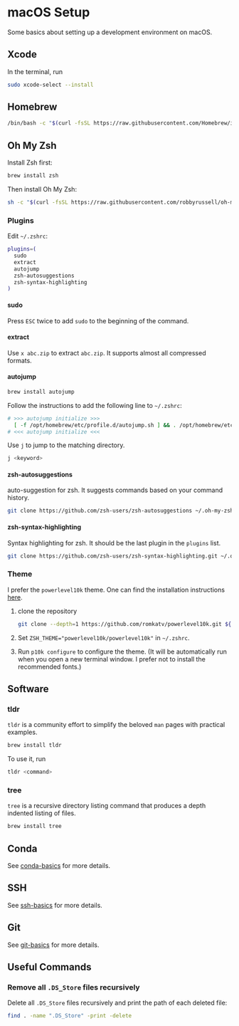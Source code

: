 # macOS Setup


Some basics about setting up a development environment on macOS.

<!--more-->

## Xcode

In the terminal, run

```bash
sudo xcode-select --install
```

## Homebrew

```bash
/bin/bash -c "$(curl -fsSL https://raw.githubusercontent.com/Homebrew/install/master/install.sh)"
```

## Oh My Zsh

Install Zsh first:

```bash
brew install zsh
```

Then install Oh My Zsh:

```bash
sh -c "$(curl -fsSL https://raw.githubusercontent.com/robbyrussell/oh-my-zsh/master/tools/install.sh)"
```

### Plugins

Edit `~/.zshrc`:

```bash
plugins=(
  sudo
  extract
  autojump
  zsh-autosuggestions
  zsh-syntax-highlighting
)
```

#### sudo

Press `ESC` twice to add `sudo` to the beginning of the command.

#### extract

Use `x abc.zip` to extract `abc.zip`. It supports almost all compressed formats.

#### autojump

```bash
brew install autojump
```

Follow the instructions to add the following line to `~/.zshrc`:

```bash
# >>> autojump initialize >>>
  [ -f /opt/homebrew/etc/profile.d/autojump.sh ] && . /opt/homebrew/etc/profile.d/autojump.sh
# <<< autojump initialize <<<
```

Use `j` to jump to the matching directory.

```bash
j <keyword>
```

#### zsh-autosuggestions

auto-suggestion for zsh. It suggests commands based on your command history.

```bash
git clone https://github.com/zsh-users/zsh-autosuggestions ~/.oh-my-zsh/custom/plugins/zsh-autosuggestions
```

#### zsh-syntax-highlighting

Syntax highlighting for zsh. It should be the last plugin in the `plugins` list.

```bash
git clone https://github.com/zsh-users/zsh-syntax-highlighting.git ~/.oh-my-zsh/custom/plugins/zsh-syntax-highlighting
```

### Theme

I prefer the `powerlevel10k` theme. One can find the installation instructions [here](https://github.com/romkatv/powerlevel10k#oh-my-zsh).

1. clone the repository

   ```bash
   git clone --depth=1 https://github.com/romkatv/powerlevel10k.git ${ZSH_CUSTOM:-$HOME/.oh-my-zsh/custom}/themes/powerlevel10k
   ```

2. Set `ZSH_THEME="powerlevel10k/powerlevel10k"` in `~/.zshrc`.

3. Run `p10k configure` to configure the theme. (It will be automatically run when you open a new terminal window. I prefer not to install the recommended fonts.)

## Software

### tldr

`tldr` is a community effort to simplify the beloved `man` pages with practical examples.

```bash
brew install tldr
```

To use it, run

```bash
tldr <command>
```

### tree

`tree` is a recursive directory listing command that produces a depth indented listing of files.

```bash
brew install tree
```

## Conda

See [conda-basics](../conda-basics) for more details.

## SSH

See [ssh-basics](../ssh-basics) for more details.

## Git

See [git-basics](../git-basics) for more details.

## Useful Commands

### Remove all `.DS_Store` files recursively

Delete all `.DS_Store` files recursively and print the path of each deleted file:

```bash
find . -name ".DS_Store" -print -delete
```
